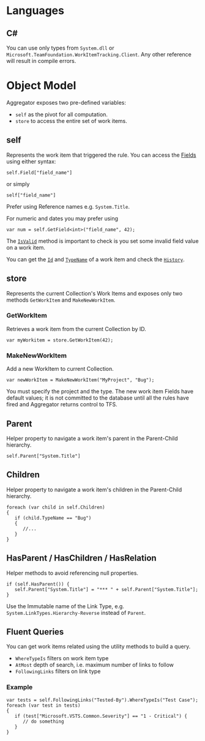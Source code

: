 # Languages

## C\#
You can use only types from `System.dll` or `Microsoft.TeamFoundation.WorkItemTracking.Client`. Any other reference will result in compile errors. 

# Object Model

Aggregator exposes two pre-defined variables:

 - `self` as the pivot for all computation.
 - `store` to access the entire set of work items.

## self

Represents the work item that triggered the rule. You can access the [Fields](https://msdn.microsoft.com/en-us/library/microsoft.teamfoundation.workitemtracking.client.field.aspx) using either syntax:
```
self.Field["field_name"]
```
or simply
```
self["field_name"]
```

Prefer using Reference names e.g. `System.Title`.

For numeric and dates you may prefer using
```
var num = self.GetField<int>("field_name", 42);
```

The [`IsValid`](https://msdn.microsoft.com/en-us/library/microsoft.teamfoundation.workitemtracking.client.workitem.isvalid.aspx) method is important to check is you set some invalid field value on a work item.

You can get the [`Id`](https://msdn.microsoft.com/en-us/library/microsoft.teamfoundation.workitemtracking.client.workitem.id.aspx) and [`TypeName`](https://msdn.microsoft.com/en-us/library/microsoft.teamfoundation.workitemtracking.client.workitemtype.name.aspx) of a work item and check the [`History`](https://msdn.microsoft.com/en-us/library/microsoft.teamfoundation.workitemtracking.client.workitem.history.aspx).


## store

Represents the current Collection's Work Items and exposes only two methods `GetWorkItem` and `MakeNewWorkItem`.

### GetWorkItem

Retrieves a work item from the current Collection by ID.

```
var myWorkitem = store.GetWorkItem(42);
```

### MakeNewWorkItem
Add a new WorkItem to current Collection.

```
var newWorkItem = MakeNewWorkItem("MyProject", "Bug");
```

You must specify the project and the type. The new work item Fields have default values;
it is not committed to the database until all the rules have fired and Aggregator returns control to TFS.


## Parent
Helper property to navigate a work item's parent in the Parent-Child hierarchy.

```
self.Parent["System.Title"]
```

## Children
Helper property to navigate a work item's children in the Parent-Child hierarchy.

```
foreach (var child in self.Children)
{
   if (child.TypeName == "Bug")
   {
      //...
   }
}
```

## HasParent / HasChildren / HasRelation
Helper methods to avoid referencing null properties.
```
if (self.HasParent()) {
   self.Parent["System.Title"] = "*** " + self.Parent["System.Title"];
}
```
Use the Immutable name of the Link Type, e.g. `System.LinkTypes.Hierarchy-Reverse` instead of `Parent`.

## Fluent Queries

You can get work items related using the utility methods to build a query.

 - `WhereTypeIs` filters on work item type
 - `AtMost` depth of search, i.e. maximum number of links to follow
 - `FollowingLinks` filters on link type

### Example

```
var tests = self.FollowingLinks("Tested-By").WhereTypeIs("Test Case");
foreach (var test in tests)
{
   if (test["Microsoft.VSTS.Common.Severity"] == "1 - Critical") {
      // do something
   }
}
```
